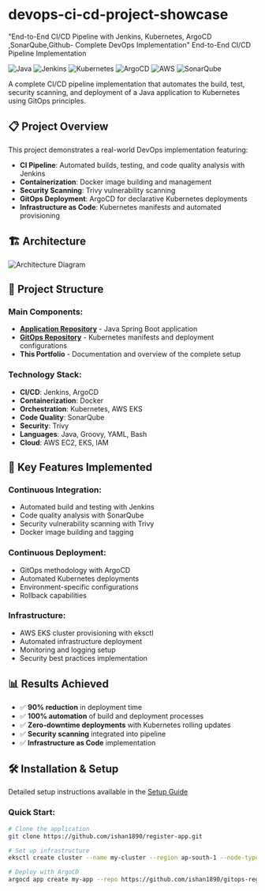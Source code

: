# devops-ci-cd-project-showcase
"End-to-End CI/CD Pipeline with Jenkins, Kubernetes, ArgoCD ,SonarQube,Github- Complete DevOps Implementation"
End-to-End CI/CD Pipeline Implementation

![Java](https://img.shields.io/badge/Java-17-red)
![Jenkins](https://img.shields.io/badge/Jenkins-CI/CD-blue)
![Kubernetes](https://img.shields.io/badge/Kubernetes-Orchestration-326ce5)
![ArgoCD](https://img.shields.io/badge/ArgoCD-GitOps-ef7b4d)
![AWS](https://img.shields.io/badge/AWS-EKS-orange)
![SonarQube](https://img.shields.io/badge/SonarQube-Code%20Quality-4E98D5)

A complete CI/CD pipeline implementation that automates the build, test, security scanning, and deployment of a Java application to Kubernetes using GitOps principles.

## 📋 Project Overview

This project demonstrates a real-world DevOps implementation featuring:

- **CI Pipeline**: Automated builds, testing, and code quality analysis with Jenkins
- **Containerization**: Docker image building and management
- **Security Scanning**: Trivy vulnerability scanning
- **GitOps Deployment**: ArgoCD for declarative Kubernetes deployments
- **Infrastructure as Code**: Kubernetes manifests and automated provisioning

## 🏗️ Architecture

![Architecture Diagram](images/architecture.png)

## 📁 Project Structure

### Main Components:
- **[Application Repository](https://github.com/ishan1890/register-app)** - Java Spring Boot application
- **[GitOps Repository](https://github.com/ishan1890/gitops-register-app)** - Kubernetes manifests and deployment configurations
- **This Portfolio** - Documentation and overview of the complete setup

### Technology Stack:
- **CI/CD**: Jenkins, ArgoCD
- **Containerization**: Docker
- **Orchestration**: Kubernetes, AWS EKS
- **Code Quality**: SonarQube
- **Security**: Trivy
- **Languages**: Java, Groovy, YAML, Bash
- **Cloud**: AWS EC2, EKS, IAM

## 🚀 Key Features Implemented

### Continuous Integration:
- Automated build and testing with Jenkins
- Code quality analysis with SonarQube
- Security vulnerability scanning with Trivy
- Docker image building and tagging

### Continuous Deployment:
- GitOps methodology with ArgoCD
- Automated Kubernetes deployments
- Environment-specific configurations
- Rollback capabilities

### Infrastructure:
- AWS EKS cluster provisioning with eksctl
- Automated infrastructure deployment
- Monitoring and logging setup
- Security best practices implementation

## 📊 Results Achieved

- ✅ **90% reduction** in deployment time
- ✅ **100% automation** of build and deployment processes
- ✅ **Zero-downtime deployments** with Kubernetes rolling updates
- ✅ **Security scanning** integrated into pipeline
- ✅ **Infrastructure as Code** implementation

## 🛠️ Installation & Setup

Detailed setup instructions available in the [Setup Guide](docs/setup-guide.md)

### Quick Start:
```bash
# Clone the application
git clone https://github.com/ishan1890/register-app.git

# Set up infrastructure
eksctl create cluster --name my-cluster --region ap-south-1 --node-type t2.small

# Deploy with ArgoCD
argocd app create my-app --repo https://github.com/ishan1890/gitops-register-app --path . --dest-server https://kubernetes.default.svc
